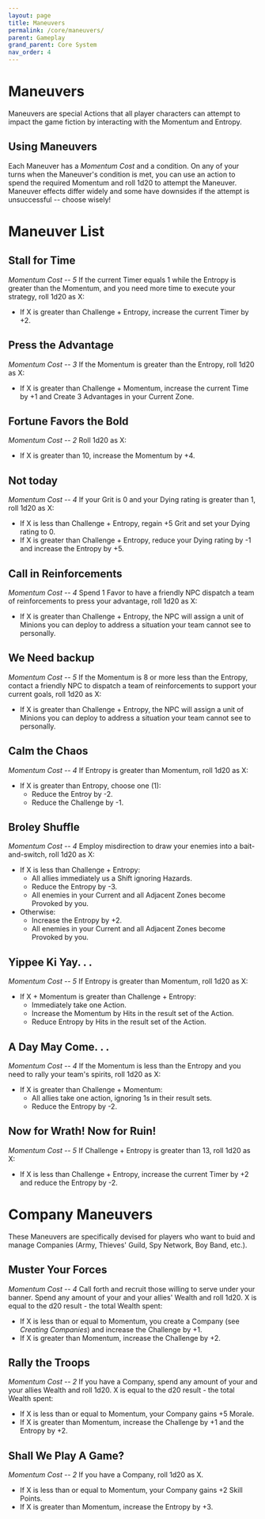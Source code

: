```yaml
---
layout: page
title: Maneuvers
permalink: /core/maneuvers/
parent: Gameplay
grand_parent: Core System
nav_order: 4
---
```

# Maneuvers
Maneuvers are special Actions that all player characters can attempt to impact the game fiction by interacting with the Momentum and Entropy.

## Using Maneuvers
Each Maneuver has a *Momentum Cost* and a condition.  On any of your turns when the Maneuver's condition is met, you can use an action to spend the required Momentum and roll 1d20 to attempt the Maneuver.  Maneuver effects differ widely and some have downsides if the attempt is unsuccessful -- choose wisely!

# Maneuver List

## Stall for Time
*Momentum Cost -- 5*
If the current Timer equals 1 while the Entropy is greater than the Momentum, and you need more time to execute your strategy, roll 1d20 as X:
- If X is greater than Challenge + Entropy, increase the current Timer by +2.

## Press the Advantage
*Momentum Cost -- 3*
If the Momentum is greater than the Entropy, roll 1d20 as X:
- If X is greater than Challenge + Momentum, increase the current Time by +1 and Create 3 Advantages in your Current Zone.

## Fortune Favors the Bold
*Momentum Cost -- 2*
Roll 1d20 as X:
- If X is greater than 10, increase the Momentum by +4.

## Not today
*Momentum Cost -- 4*
If your Grit is 0 and your Dying rating is greater than 1, roll 1d20 as X:
- If X is less than Challenge + Entropy, regain +5 Grit and set your Dying rating to 0.
- If X is greater than Challenge + Entropy, reduce your Dying rating by -1 and increase the Entropy by +5.

## Call in Reinforcements
*Momentum Cost -- 4*
Spend 1 Favor to have a friendly NPC dispatch a team of reinforcements to press your advantage, roll 1d20 as X:
- If X is greater than Challenge + Entropy, the NPC will assign a unit of Minions you can deploy to address a situation your team cannot see to personally.

## We Need backup
*Momentum Cost -- 5*
If the Momentum is 8 or more less than the Entropy, contact a friendly NPC to dispatch a team of reinforcements to support your current goals, roll 1d20 as X:
- If X is greater than Challenge + Entropy, the NPC will assign a unit of Minions you can deploy to address a situation your team cannot see to personally.

## Calm the Chaos
*Momentum Cost -- 4*
If Entropy is greater than Momentum, roll 1d20 as X:
- If X is greater than Entropy, choose one (1):
    - Reduce the Entroy by -2.
    - Reduce the Challenge by -1.

## Broley Shuffle
*Momentum Cost -- 4*
Employ misdirection to draw your enemies into a bait-and-switch, roll 1d20 as X:
- If X is less than Challenge + Entropy:
    - All allies immediately us a Shift ignoring Hazards.
    - Reduce the Entropy by -3.
    - All enemies in your Current and all Adjacent Zones become Provoked by you.
- Otherwise:
    - Increase the Entropy by +2.
    - All enemies in your Current and all Adjacent Zones become Provoked by you.

## Yippee Ki Yay. . .
*Momentum Cost -- 5*
If Entropy is greater than Momentum, roll 1d20 as X:
- If X + Momentum is greater than Challenge + Entropy:
    - Immediately take one Action.
    - Increase the Momentum by Hits in the result set of the Action.
    - Reduce Entropy by Hits in the result set of the Action.

## A Day May Come. . .
*Momentum Cost -- 4*
If the Momentum is less than the Entropy and you need to rally your team's spirits, roll 1d20 as X:
- If X is greater than Challenge + Momentum:
    - All allies take one action, ignoring 1s in their result sets.
    - Reduce the Entropy by -2.

## Now for Wrath! Now for Ruin!
*Momentum Cost -- 5*
If Challenge + Entropy is greater than 13, roll 1d20 as X:
- If X is less than Challenge + Entropy, increase the current Timer by +2 and reduce the Entropy by -2.


# Company Maneuvers
These Maneuvers are specifically devised for players who want to buid and manage Companies (Army, Thieves' Guild, Spy Network, Boy Band, etc.).

## Muster Your Forces
*Momentum Cost -- 4*
Call forth and recruit those willing to serve under your banner.  Spend any amount of your and your allies' Wealth and roll 1d20.  X is equal to the d20 result - the total Wealth spent:
- If X is less than or equal to Momentum, you create a Company (see *Creating Companies*) and increase the Challenge by +1.
- If X is greater than Momentum, increase the Challenge by +2.

## Rally the Troops
*Momentum Cost -- 2*
If you have a Company, spend any amount of your and your allies Wealth and roll 1d20.  X is equal to the d20 result - the total Wealth spent:
- If X is less than or equal to Momentum, your Company gains +5 Morale.
- If X is greater than Momentum, increase the Challenge by +1 and the Entropy by +2.

## Shall We Play A Game?
*Momentum Cost -- 2*
If you have a Company, roll 1d20 as X.
- If X is less than or equal to Momentum, your Company gains +2 Skill Points.
- If X is greater than Momentum, increase the Entropy by +3.

